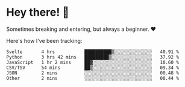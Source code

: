 # Hey there! 👋
Sometimes breaking and entering, but always a beginner. ❤️

Here's how I've been tracking:
<!--START_SECTION:waka-->

```text
Svelte       4 hrs           ██████████▒░░░░░░░░░░░░░░   40.91 %
Python       3 hrs 42 mins   █████████▒░░░░░░░░░░░░░░░   37.92 %
JavaScript   1 hr 2 mins     ██▓░░░░░░░░░░░░░░░░░░░░░░   10.60 %
CSV/TSV      54 mins         ██▒░░░░░░░░░░░░░░░░░░░░░░   09.34 %
JSON         2 mins          ░░░░░░░░░░░░░░░░░░░░░░░░░   00.48 %
Other        2 mins          ░░░░░░░░░░░░░░░░░░░░░░░░░   00.44 %
```

<!--END_SECTION:waka-->
